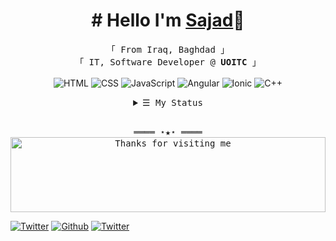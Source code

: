 
<!-- Intro  -->
<h1 align="center"># Hello I'm <a target="_blank" href="https://sajadsamer.me/">Sajad</a>👋</h1>
<p align="center">
        <!-- Organisation  -->
        <samp>
                「 From Iraq, Baghdad 」
                <br>
                「 IT, Software Developer @<b> UOITC</b> 」
                <br>
                <br>
        </samp>
        <!-- Programming Languages -->
        <!-- HTML -->
        <a target="_blank"><img alt="HTML" src="https://img.shields.io/badge/HTML-95%25-%23ff6b6b">
        </a>
        <!-- CSS  -->
        <a target="_blank"><img alt="CSS" src="https://img.shields.io/badge/CSS-95%25-%2345aaf2">
        </a>
        <!-- JavaScript -->
        <a target="_blank"><img alt="JavaScript" src="https://img.shields.io/badge/JavaScript-95%25-%23f7b731">
        </a>
        <!-- Angular -->
        <a target="_blank"><img alt="Angular" src="https://img.shields.io/badge/Angular-90%25-%23ff6b6b">
        </a>
        <!-- Ionic -->
        <a target="_blank"><img alt="Ionic" src="https://img.shields.io/badge/Ionic-85%25-%234b7bec">
        </a>
        <!-- C++ -->
        <a target="_blank"><img alt="C++" src="https://img.shields.io/badge/C++-85%25-%237d5fff">
        </a>
</p>

<!-- Details Section-->
<details align="center">
    <summary> <samp>&#9776; My Status</samp></summary>
    <p align="center">
        <br>
        <!-- Activity Widget -->
        <img alt="My Status"
                src="https://github-readme-stats.vercel.app/api?username=potato-01&show_icons=true&theme=radical" />
        <br>
        <!-- Social Links -->
        <p>Find me on</p>
        <!-- Gmail -->
        <a href="" target="_blank"><img alt="Gmail"
                src="https://img.shields.io/badge/-Gmail-EA4335?style=flat-square&logo=Gmail&logoColor=white">
        </a>
        <!-- Facebook -->
        <a href="" target="_blank"><img alt="Facebook"
                src="https://img.shields.io/badge/-Facebook-1877F2?style=flat-square&logo=Facebook&logoColor=white">
        </a>
        <!-- Instagram -->
        <a href="" target="_blank"><img alt="Instagram"
                src="https://img.shields.io/badge/-Instagram-E4405F?style=flat-square&logo=Instagram&logoColor=white">
        </a>
        <!-- Linkedin -->
        <a href="" target="_blank"><img alt="Linkedin"
                src="https://img.shields.io/badge/-Linkedin-0A66C2?style=flat-square&logo=Linkedin&logoColor=white">
        </a>
        <!-- Youtube -->
        <a href="" target="_blank"><img alt="Youtube"
                src="https://img.shields.io/badge/-Youtube-FF0000?style=flat-square&logo=Youtube&logoColor=white">
        </a>
    </p>
</details>
<br>

<!-- Footer -->
<samp>
    <p align="center">
        ════ ⋆★⋆ ════
        <br>
        <img height="120" alt="Thanks for visiting me" width="100%" src="https://drive.google.com/file/d/1Vu2KYbBJS8nRhcdwg6jLRdORXpQiKXBw/view?usp=sharing" />
    </p>
</samp>



<a href="https://blog.aoaoao.me" target="_blank"><img alt="Twitter" src="https://img.shields.io/badge/Blog-%23FF4088.svg?&style=for-the-badge&logo=hugo&logoColor=white" /></a>
<a href="https://github.com/HFO4" target="_blank"><img alt="Github" src="https://img.shields.io/badge/GitHub-%2312100E.svg?&style=for-the-badge&logo=Github&logoColor=white" /></a>
<a href="https://twitter.com/AaronLiu00" target="_blank"><img alt="Twitter" src="https://img.shields.io/badge/twitter-%231DA1F2.svg?&style=for-the-badge&logo=twitter&logoColor=white" /></a>
</p>

<!-- 
[![Instagram Badge](https://img.shields.io/badge/-Instagram-e4405f?style=flat-square&logo=Instagram&logoColor=white)](https://instagram.com/cusastudio)
[![Linkedin Badge](https://img.shields.io/badge/-LinkedIn-0e76a8?style=flat-square&logo=Linkedin&logoColor=white)](https://www.linkedin.com/mwlite/in/sajad-samir-210b771a5)
[![Website Badge](https://img.shields.io/badge/Website-3b5998?style=flat-square&logo=google-chrome&logoColor=white)](http://sajadsamer.me)
[![Facebook Badge](https://img.shields.io/badge/-Facebook-0088cc?style=flat-square&logo=Facebook&logoColor=white)](https://www.facebook.com/people/Sajad-Samer/100008228555745)
![visitors](https://visitor-badge.laobi.icu/badge?page_id=potato-01.potato-01) -->
